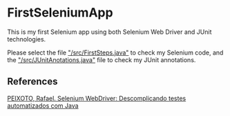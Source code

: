 # FirstSeleniumApp
This is my first Selenium app using both Selenium Web Driver and JUnit technologies.

Please select the file ["/src/FirstSteps.java"](https://github.com/tiagocbarbosa/FirstSeleniumApp/blob/main/src/FirstSteps.java) to check my Selenium code, and the ["/src/JUnitAnotations.java"](https://github.com/tiagocbarbosa/FirstSeleniumApp/blob/main/src/JUnitAnotations.java) file to check my JUnit annotations.

## References
[PEIXOTO, Rafael. Selenium WebDriver: Descomplicando testes automatizados com Java](https://www.casadocodigo.com.br/products/livro-selenium-webdriver)

